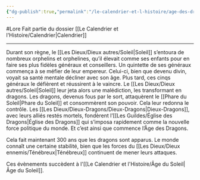```yaml
---
{"dg-publish":true,"permalink":"/le-calendrier-et-l-histoire/age-des-dragons/"}
---
```


#Lore 
Fait partie du dossier [[Le Calendrier et l'Histoire/Calendrier\|Calendrier]]

-------

Durant son règne, le [[Les Dieux/Dieux autres/Soleil\|Soleil]] s’entoura de nombreux orphelins et orphelines, qu’il élevait comme ses enfants pour en faire ses plus fidèles généraux et conseillers.
Un quintette de ses généraux commença à se méfier de leur empereur. Celui-ci, bien que devenu divin, voyait sa santé mentale décliner avec son âge. Plus tard, ces cinqs généraux le défièrent et réussirent à le vaincre. Le [[Les Dieux/Dieux autres/Soleil\|Soleil]] leur jeta alors une malédiction, les transformant en dragons. Les dragons, devenus fous par le sort, attaquèrent le [[Phare du Soleil\|Phare du Soleil]] et consommèrent son pouvoir. Cela leur redonna le contrôle.
Les [[Les Dieux/Dieux-Dragons/Dieux-Dragons\|Dieux-Dragons]], avec leurs alliés restés mortels, fondèrent l’[[Les Guildes/Église des Dragons\|Église des Dragons]] qui s’imposa rapidement comme la nouvelle force politique du monde.
Et c’est ainsi que commence l’Âge des Dragons.

Cela fait maintenant 300 ans que les dragons sont apparus.
Le monde connaît une certaine stabilité, bien que les forces du [[Les Dieux/Dieux ennemis/Ténébreux\|Ténébreux]] continuent de mener leurs attaques.

Ces évènements succèdent à l'[[Le Calendrier et l'Histoire/Âge du Soleil\|Âge du Soleil]].